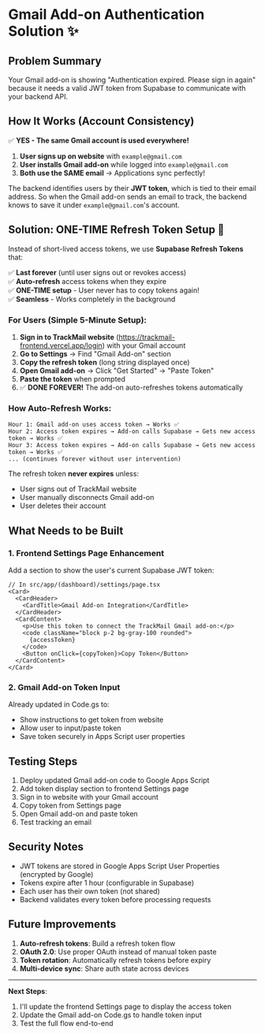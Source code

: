 # Gmail Add-on Authentication Solution ✨

## Problem Summary

Your Gmail add-on is showing "Authentication expired. Please sign in again" because it needs a valid JWT token from Supabase to communicate with your backend API.

## How It Works (Account Consistency)

✅ **YES - The same Gmail account is used everywhere!**

1. **User signs up on website** with `example@gmail.com`
2. **User installs Gmail add-on** while logged into `example@gmail.com`
3. **Both use the SAME email** → Applications sync perfectly!

The backend identifies users by their **JWT token**, which is tied to their email address. So when the Gmail add-on sends an email to track, the backend knows to save it under `example@gmail.com`'s account.

## Solution: ONE-TIME Refresh Token Setup 🎉

Instead of short-lived access tokens, we use **Supabase Refresh Tokens** that:

✅ **Last forever** (until user signs out or revokes access)  
✅ **Auto-refresh** access tokens when they expire  
✅ **ONE-TIME setup** - User never has to copy tokens again!  
✅ **Seamless** - Works completely in the background  

### For Users (Simple 5-Minute Setup):
1. **Sign in to TrackMail website** (https://trackmail-frontend.vercel.app/login) with your Gmail account
2. **Go to Settings** → Find "Gmail Add-on" section
3. **Copy the refresh token** (long string displayed once)
4. **Open Gmail add-on** → Click "Get Started" → "Paste Token"
5. **Paste the token** when prompted
6. ✅ **DONE FOREVER!** The add-on auto-refreshes tokens automatically

### How Auto-Refresh Works:
```
Hour 1: Gmail add-on uses access token → Works ✅
Hour 2: Access token expires → Add-on calls Supabase → Gets new access token → Works ✅
Hour 3: Access token expires → Add-on calls Supabase → Gets new access token → Works ✅
... (continues forever without user intervention)
```

The refresh token **never expires** unless:
- User signs out of TrackMail website
- User manually disconnects Gmail add-on
- User deletes their account

## What Needs to be Built

### 1. Frontend Settings Page Enhancement
Add a section to show the user's current Supabase JWT token:

```tsx
// In src/app/(dashboard)/settings/page.tsx
<Card>
  <CardHeader>
    <CardTitle>Gmail Add-on Integration</CardTitle>
  </CardHeader>
  <CardContent>
    <p>Use this token to connect the TrackMail Gmail add-on:</p>
    <code className="block p-2 bg-gray-100 rounded">
      {accessToken}
    </code>
    <Button onClick={copyToken}>Copy Token</Button>
  </CardContent>
</Card>
```

### 2. Gmail Add-on Token Input
Already updated in Code.gs to:
- Show instructions to get token from website
- Allow user to input/paste token
- Save token securely in Apps Script user properties

## Testing Steps

1. Deploy updated Gmail add-on code to Google Apps Script
2. Add token display section to frontend Settings page
3. Sign in to website with your Gmail account
4. Copy token from Settings page
5. Open Gmail add-on and paste token
6. Test tracking an email

## Security Notes

- JWT tokens are stored in Google Apps Script User Properties (encrypted by Google)
- Tokens expire after 1 hour (configurable in Supabase)
- Each user has their own token (not shared)
- Backend validates every token before processing requests

## Future Improvements

1. **Auto-refresh tokens**: Build a refresh token flow
2. **OAuth 2.0**: Use proper OAuth instead of manual token paste
3. **Token rotation**: Automatically refresh tokens before expiry
4. **Multi-device sync**: Share auth state across devices

---

**Next Steps**: 
1. I'll update the frontend Settings page to display the access token
2. Update the Gmail add-on Code.gs to handle token input
3. Test the full flow end-to-end

